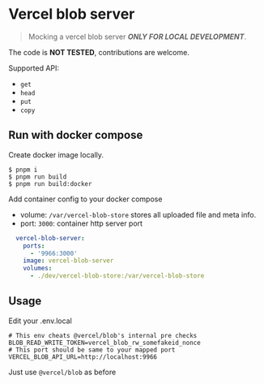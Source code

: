 # Vercel blob server

> Mocking a vercel blob server ***ONLY FOR LOCAL DEVELOPMENT***.

The code is **NOT TESTED**, contributions are welcome.

Supported API:

- `get`
- `head`
- `put`
- `copy`

## Run with docker compose

Create docker image locally.

```shell
$ pnpm i
$ pnpm run build
$ pnpm run build:docker
```

Add container config to your docker compose

- volume: `/var/vercel-blob-store` stores all uploaded file and meta info.
- port: `3000`: container http server port

```yaml
  vercel-blob-server:
    ports:
      - '9966:3000'
    image: vercel-blob-server
    volumes:
      - ./dev/vercel-blob-store:/var/vercel-blob-store
```

## Usage

Edit your .env.local

```dotenv
# This env cheats @vercel/blob's internal pre checks
BLOB_READ_WRITE_TOKEN=vercel_blob_rw_somefakeid_nonce
# This port should be same to your mapped port
VERCEL_BLOB_API_URL=http://localhost:9966
```

Just use `@vercel/blob` as before